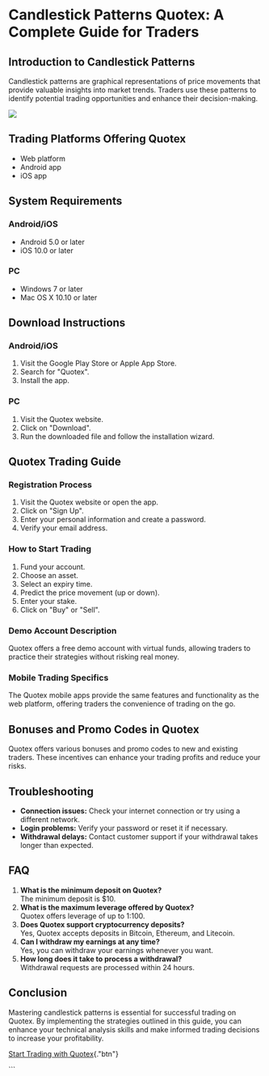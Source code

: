 # Candlestick Patterns Quotex: A Complete Guide for Traders

## Introduction to Candlestick Patterns

Candlestick patterns are graphical representations of price movements
that provide valuable insights into market trends. Traders use these
patterns to identify potential trading opportunities and enhance their
decision-making.

[![](https://static.quotex.io/files/4_en/300_250.jpg)](https://traff.sbs/brokerqxlid)

## Trading Platforms Offering Quotex

-   Web platform
-   Android app
-   iOS app

## System Requirements

### Android/iOS

-   Android 5.0 or later
-   iOS 10.0 or later

### PC

-   Windows 7 or later
-   Mac OS X 10.10 or later

## Download Instructions

### Android/iOS

1.  Visit the Google Play Store or Apple App Store.
2.  Search for "Quotex".
3.  Install the app.

### PC

1.  Visit the Quotex website.
2.  Click on "Download".
3.  Run the downloaded file and follow the installation wizard.

## Quotex Trading Guide

### Registration Process

1.  Visit the Quotex website or open the app.
2.  Click on "Sign Up".
3.  Enter your personal information and create a password.
4.  Verify your email address.

### How to Start Trading

1.  Fund your account.
2.  Choose an asset.
3.  Select an expiry time.
4.  Predict the price movement (up or down).
5.  Enter your stake.
6.  Click on "Buy" or "Sell".

### Demo Account Description

Quotex offers a free demo account with virtual funds, allowing traders
to practice their strategies without risking real money.

### Mobile Trading Specifics

The Quotex mobile apps provide the same features and functionality as
the web platform, offering traders the convenience of trading on the go.

## Bonuses and Promo Codes in Quotex

Quotex offers various bonuses and promo codes to new and existing
traders. These incentives can enhance your trading profits and reduce
your risks.

## Troubleshooting

-   **Connection issues:** Check your internet connection or try using a
    different network.
-   **Login problems:** Verify your password or reset it if necessary.
-   **Withdrawal delays:** Contact customer support if your withdrawal
    takes longer than expected.

## FAQ

1.  **What is the minimum deposit on Quotex?**\
    The minimum deposit is \$10.
2.  **What is the maximum leverage offered by Quotex?**\
    Quotex offers leverage of up to 1:100.
3.  **Does Quotex support cryptocurrency deposits?**\
    Yes, Quotex accepts deposits in Bitcoin, Ethereum, and Litecoin.
4.  **Can I withdraw my earnings at any time?**\
    Yes, you can withdraw your earnings whenever you want.
5.  **How long does it take to process a withdrawal?**\
    Withdrawal requests are processed within 24 hours.

## Conclusion

Mastering candlestick patterns is essential for successful trading on
Quotex. By implementing the strategies outlined in this guide, you can
enhance your technical analysis skills and make informed trading
decisions to increase your profitability.

[Start Trading with
Quotex](\%22https://traff.sbs/brokerqxsignup\%22){."btn"}

\`\`\`

